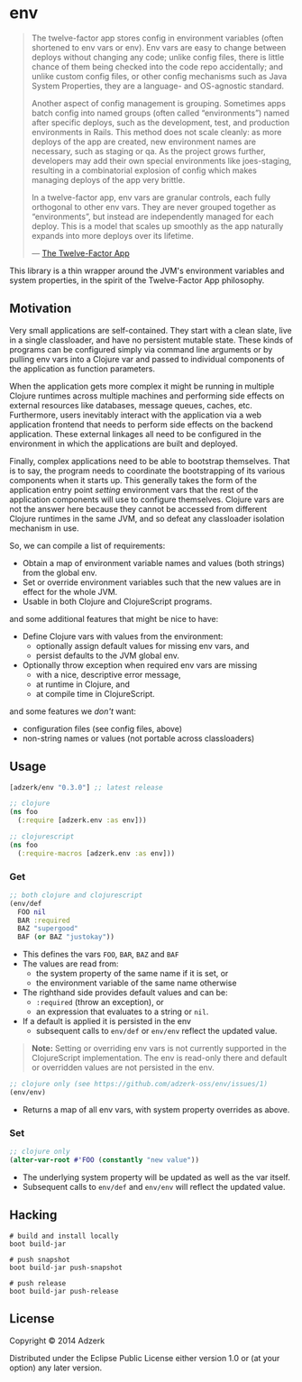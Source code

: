 # env

> The twelve-factor app stores config in environment variables (often
> shortened to env vars or env). Env vars are easy to change between
> deploys without changing any code; unlike config files, there is
> little chance of them being checked into the code repo accidentally;
> and unlike custom config files, or other config mechanisms such as
> Java System Properties, they are a language- and OS-agnostic standard.
>
> Another aspect of config management is grouping. Sometimes apps batch
> config into named groups (often called “environments”) named after
> specific deploys, such as the development, test, and production
> environments in Rails. This method does not scale cleanly: as more
> deploys of the app are created, new environment names are necessary,
> such as staging or qa. As the project grows further, developers may
> add their own special environments like joes-staging, resulting in a
> combinatorial explosion of config which makes managing deploys of the
> app very brittle.
>
> In a twelve-factor app, env vars are granular controls, each fully
> orthogonal to other env vars. They are never grouped together as
> “environments”, but instead are independently managed for each deploy.
> This is a model that scales up smoothly as the app naturally expands
> into more deploys over its lifetime.
>
> &mdash; [The Twelve-Factor App](http://12factor.net/config)

This library is a thin wrapper around the JVM's environment variables and
system properties, in the spirit of the Twelve-Factor App philosophy.

## Motivation

Very small applications are self-contained. They start with a clean
slate, live in a single classloader, and have no persistent mutable
state. These kinds of programs can be configured simply via command
line arguments or by pulling env vars into a Clojure var and passed
to individual components of the application as function parameters.

When the application gets more complex it might be running in multiple
Clojure runtimes across multiple machines and performing side effects
on external resources like databases, message queues, caches, etc.
Furthermore, users inevitably interact with the application via a web
application frontend that needs to perform side effects on the backend
application. These external linkages all need to be configured in the
environment in which the applications are built and deployed.

Finally, complex applications need to be able to bootstrap themselves.
That is to say, the program needs to coordinate the bootstrapping of
its various components when it starts up. This generally takes the
form of the application entry point _setting_ environment vars that
the rest of the application components will use to configure themselves.
Clojure vars are not the answer here because they cannot be accessed
from different Clojure runtimes in the same JVM, and so defeat any
classloader isolation mechanism in use.

So, we can compile a list of requirements:

- Obtain a map of environment variable names and values (both strings)
  from the global env.
- Set or override environment variables such that the new values are
  in effect for the whole JVM.
- Usable in both Clojure and ClojureScript programs.

and some additional features that might be nice to have:

- Define Clojure vars with values from the environment:
  - optionally assign default values for missing env vars, and
  - persist defaults to the JVM global env.
- Optionally throw exception when required env vars are missing
  - with a nice, descriptive error message,
  - at runtime in Clojure, and
  - at compile time in ClojureScript.

and some features we _don't_ want:

- configuration files (see config files, above)
- non-string names or values (not portable across classloaders)

## Usage

[](dependency)
```clojure
[adzerk/env "0.3.0"] ;; latest release
```
[](/dependency)

```clojure
;; clojure
(ns foo
  (:require [adzerk.env :as env]))

;; clojurescript
(ns foo
  (:require-macros [adzerk.env :as env]))
```

### Get

```clojure
;; both clojure and clojurescript
(env/def
  FOO nil
  BAR :required
  BAZ "supergood"
  BAF (or BAZ "justokay"))
```

- This defines the vars `FOO`, `BAR`, `BAZ` and `BAF`
- The values are read from:
  - the system property of the same name if it is set, or
  - the environment variable of the same name otherwise
- The righthand side provides default values and can be:
  - `:required` (throw an exception), or
  - an expression that evaluates to a string or `nil`.
- If a default is applied it is persisted in the env
  - subsequent calls to `env/def` or `env/env` reflect the updated value.

> **Note:** Setting or overriding env vars is not currently supported
> in the ClojureScript implementation. The env is read-only there and
> default or overridden values are not persisted in the env.

```clojure
;; clojure only (see https://github.com/adzerk-oss/env/issues/1)
(env/env)
```

- Returns a map of all env vars, with system property overrides as above.

### Set

```clojure
;; clojure only
(alter-var-root #'FOO (constantly "new value"))
```

- The underlying system property will be updated as well as the var itself.
- Subsequent calls to `env/def` and `env/env` will reflect the updated value.

## Hacking

```
# build and install locally
boot build-jar
```
```
# push snapshot
boot build-jar push-snapshot
```
```
# push release
boot build-jar push-release
```

## License

Copyright © 2014 Adzerk

Distributed under the Eclipse Public License either version 1.0 or (at
your option) any later version.
